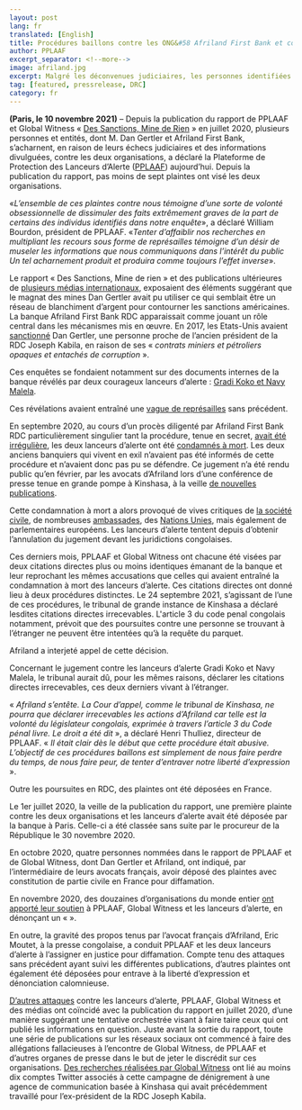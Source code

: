 ```yaml
---
layout: post
lang: fr
translated: [English]
title: Procédures baillons contre les ONG&#58 Afriland First Bank et consorts aux abois
author: PPLAAF
excerpt_separator: <!--more-->
image: afriland.jpg
excerpt: Malgré les déconvenues judiciaires, les personnes identifiées par les enquêtes de PPLAAF et Global Witness s’entêtent
tag: [featured, pressrelease, DRC]
category: fr
---
```


**(Paris, le 10 novembre 2021)** – Depuis la publication du rapport de PPLAAF et Global Witness « [Des Sanctions, Mine de Rien](https://www.pplaaf.org/fr/2020/07/02/billionaire_laundering_drc.html) » en juillet 2020, plusieurs personnes et entités, dont M. Dan Gertler et Afriland First Bank, s’acharnent, en raison de leurs échecs judiciaires et des informations divulguées, contre les deux organisations, a déclaré la Plateforme de Protection des Lanceurs d’Alerte ([PPLAAF](https://us17.admin.mailchimp.com/templates/pplaaf.org)) aujourd’hui. Depuis la publication du rapport, pas moins de sept plaintes ont visé les deux organisations.

«_L’ensemble de ces plaintes contre nous témoigne d’une sorte de volonté obsessionnelle de dissimuler des faits extrêmement graves de la part de certains des individus identifiés dans notre enquête_», a déclaré William Bourdon, président de PPLAAF. «_Tenter d’affaiblir nos recherches en multipliant les recours sous forme de représailles témoigne d’un désir de museler les informations que nous communiquons dans l’intérêt du public Un tel acharnement produit et produira comme toujours l’effet inverse_».

Le rapport « Des Sanctions, Mine de rien » et des publications ultérieures de [plusieurs médias internationaux](https://www.bloomberg.com/news/features/2020-07-02/sanctioned-billionaire-dan-gertler-s-haven-a-tiny-congolese-bank), exposaient des éléments suggérant que le magnat des mines Dan Gertler avait pu utiliser ce qui semblait être un réseau de blanchiment d’argent pour contourner les sanctions américaines. La banque Afriland First Bank RDC apparaissait comme jouant un rôle central dans les mécanismes mis en œuvre. En 2017, les Etats-Unis avaient [sanctionné](https://home.treasury.gov/news/press-releases/sm0243) Dan Gertler, une personne proche de l’ancien président de la RDC Joseph Kabila, en raison de ses « _contrats miniers et pétroliers opaques et entachés de corruption_ ».

Ces enquêtes se fondaient notamment sur des documents internes de la banque révélés par deux courageux lanceurs d’alerte : [Gradi Koko et Navy Malela](https://www.pplaaf.org/fr/whistleblowers/koko-malela.html).

Ces révélations avaient entraîné une [vague de représailles](https://www.pplaaf.org/fr/2021/03/04/drc-serious-attack-on-whistleblowers.html) sans précédent.

En septembre 2020, au cours d’un procès diligenté par Afriland First Bank RDC particulièrement singulier tant la procédure, tenue en secret, [avait été irrégulière](https://www.pplaaf.org/fr/2021/03/04/drc-serious-attack-on-whistleblowers.html), les deux lanceurs d’alerte ont été [condamnés à mort](https://www.rfi.fr/fr/afrique/20210227-affaire-afriland-first-bank-en-rdc-comment-les-deux-lanceurs-d-alerte-ont-%C3%A9t%C3%A9-condamn%C3%A9s-%C3%A0-mort). Les deux anciens banquiers qui vivent en exil n’avaient pas été informés de cette procédure et n’avaient donc pas pu se défendre. Ce jugement n’a été rendu public qu’en février, par les avocats d’Afriland lors d’une conférence de presse tenue en grande pompe à Kinshasa, à la veille [de nouvelles publications](https://www.pplaaf.org/fr/2021/02/26/afriland_whistleblowers.html).

Cette condamnation à mort a alors provoqué de vives critiques de [la société civile](https://whistleblowingnetwork.org/News-Events/News/News-Archive/Open-Letter-to-President-Tshisekedi), de nombreuses [ambassades](https://twitter.com/USEmbKinshasa/status/1366472632145768454?s=20), des [Nations Unies](https://twitter.com/unjhro/status/1366375642581843970), mais également de parlementaires européens. Les lanceurs d’alerte tentent depuis d’obtenir l’annulation du jugement devant les juridictions congolaises.

Ces derniers mois, PPLAAF et Global Witness ont chacune été visées par deux citations directes plus ou moins identiques émanant de la banque et leur reprochant les mêmes accusations que celles qui avaient entraîné la condamnation à mort des lanceurs d’alerte. Ces citations directes ont donné lieu à deux procédures distinctes. Le 24 septembre 2021, s’agissant de l’une de ces procédures, le tribunal de grande instance de Kinshasa a déclaré lesdites citations directes irrecevables. L'article 3 du code penal congolais notamment, prévoit que des poursuites contre une personne se trouvant à l’étranger ne peuvent être intentées qu’à la requête du parquet.

Afriland a interjeté appel de cette décision.

Concernant le jugement contre les lanceurs d’alerte Gradi Koko et Navy Malela, le tribunal aurait dû, pour les mêmes raisons, déclarer les citations directes irrecevables, ces deux derniers vivant à l’étranger.

« _Afriland s’entête. La Cour d’appel, comme le tribunal de Kinshasa, ne pourra que déclarer irrecevables les actions d’Afriland car telle est la volonté du législateur congolais, exprimée à travers l’article 3 du Code pénal livre.  Le droit a été dit_ », a déclaré Henri Thulliez, directeur de PPLAAF. « _Il était clair dès le début que cette procédure était abusive. L’objectif de ces procédures baillons est simplement de nous faire perdre du temps, de nous faire peur, de tenter d’entraver notre liberté d’expression_ ».

Outre les poursuites en RDC, des plaintes ont été déposées en France.

Le 1er juillet 2020, la veille de la publication du rapport, une première plainte contre les deux organisations et les lanceurs d’alerte avait été déposée par la banque à Paris. Celle-ci a été classée sans suite par le procureur de la République le 30 novembre 2020.

En octobre 2020, quatre personnes nommées dans le rapport de PPLAAF et de Global Witness, dont Dan Gertler et Afriland, ont indiqué, par l’intermédiaire de leurs avocats français, avoir déposé des plaintes avec constitution de partie civile en France pour diffamation.

En novembre 2020, des douzaines d’organisations du monde entier [ont apporté leur soutien](https://www.omct.org/fr/ressources/appels-urgents/reprisals-against-pplaaf-and-global-witness-intensify-with-new-slapp-procedures) à PPLAAF, Global Witness et les lanceurs d’alerte, en dénonçant un «   ».

En outre, la gravité des propos tenus par l’avocat français d’Afriland, Eric Moutet, à la presse congolaise, a conduit PPLAAF et les deux lanceurs d’alerte à l’assigner en justice pour diffamation. Compte tenu des attaques sans précédent ayant suivi les différentes publications, d’autres plaintes ont également été déposées pour entrave à la liberté d’expression et dénonciation calomnieuse.

[D’autres attaques](https://www.globalwitness.org/en/blog/intimidation-and-scare-tactics-wont-work-on-us-we-will-continue-to-demand-real-action-to-bring-greater-transparency-to-drcs-mining-sector/) contre les lanceurs d’alerte, PPLAAF, Global Witness et des médias ont coïncidé avec la publication du rapport en juillet 2020, d’une manière suggérant une tentative orchestrée visant à faire taire ceux qui ont publié les informations en question. Juste avant la sortie du rapport, toute une série de publications sur les réseaux sociaux ont commencé à faire des allégations fallacieuses à l’encontre de Global Witness, de PPLAAF et d’autres organes de presse dans le but de jeter le discrédit sur ces organisations. [Des recherches réalisées par Global Witness](https://www.globalwitness.org/en/press-releases/congolese-pr-firm-links-former-president-behind-smear-campaign-targeting-global-witness-and-partners-investigation-suggests/) ont lié au moins dix comptes Twitter associés à cette campagne de dénigrement à une agence de communication basée à Kinshasa qui avait précédemment travaillé pour l’ex-président de la RDC Joseph Kabila.
